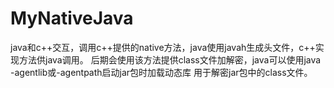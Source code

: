 # MyNativeJava
java和c++交互，调用c++提供的native方法，java使用javah生成头文件，c++实现方法供java调用。 后期会使用该方法提供class文件加解密，java可以使用java -agentlib或-agentpath启动jar包时加载动态库 用于解密jar包中的class文件。
